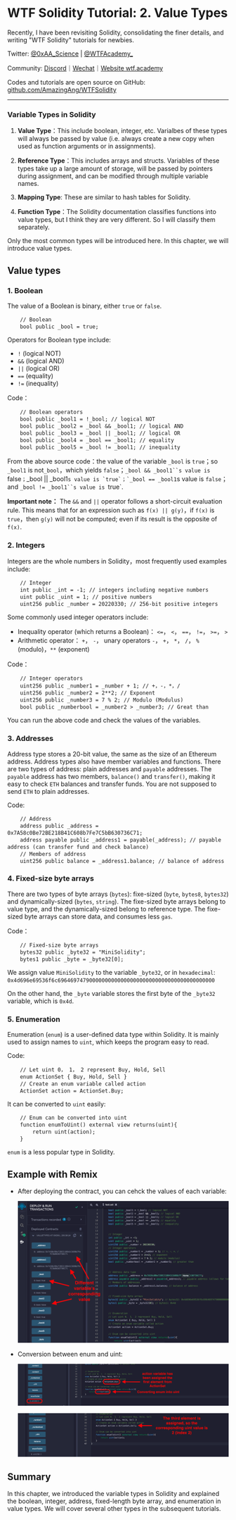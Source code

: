 # WTF Solidity Tutorial: 2. Value Types

Recently, I have been revisiting Solidity, consolidating the finer details, and writing "WTF Solidity" tutorials for newbies. 

Twitter: [@0xAA_Science](https://twitter.com/0xAA_Science) | [@WTFAcademy_](https://twitter.com/WTFAcademy_)

Community: [Discord](https://discord.wtf.academy)｜[Wechat](https://docs.google.com/forms/d/e/1FAIpQLSe4KGT8Sh6sJ7hedQRuIYirOoZK_85miz3dw7vA1-YjodgJ-A/viewform?usp=sf_link)｜[Website wtf.academy](https://wtf.academy)

Codes and tutorials are open source on GitHub: [github.com/AmazingAng/WTFSolidity](https://github.com/AmazingAng/WTFSolidity)


-----

### Variable Types in Solidity

1. **Value Type**：This include boolean, integer, etc. Varialbes of these types will always be passed by value (i.e. always create a new copy when used as function arguments or in assignments).

2. **Reference Type**：This includes arrays and structs. Variables of these types take up a large amount of storage, will be passed by pointers during assignment, and can be modified through multiple variable names. 

3. **Mapping Type**: These are similar to hash tables for Solidity.

4. **Function Type**：The Solidity documentation classifies functions into value types, but I think they are very different. So I will classify them separately. 

Only the most common types will be introduced here. In this chapter, we will introduce value types.

## Value types

### 1. Boolean

The value of a Boolean is binary, either `true` or `false`.

```solidity
    // Boolean
    bool public _bool = true;
```

Operators for Boolean type include:

- `!`   (logical NOT)
- `&&`  (logical AND)
- `||`  (logical OR)
- `==`  (equality)
- `!=`  (inequality)

Code：

```solidity
    // Boolean operators
    bool public _bool1 = !_bool; // logical NOT
    bool public _bool2 = _bool && _bool1; // logical AND
    bool public _bool3 = _bool || _bool1; // logical OR
    bool public _bool4 = _bool == _bool1; // equality
    bool public _bool5 = _bool != _bool1; // inequality
```

From the above source code：the value of the variable `_bool` is `true`；so `_bool1` is not`_bool`，which yields `false`；`_bool && _bool1``s value is `false`；`_bool || _bool1``s value is `true`；`_bool == _bool1``s value is `false`；and `_bool != _bool1``s value is `true`.

**Important note：** The `&&` and `||` operator follows a short-circuit evaluation rule. This means that for an expression such as `f(x) || g(y)`，if `f(x)` is `true`，then `g(y)` will not be computed; even if its result is the opposite of `f(x)`.

### 2. Integers

Integers are the whole numbers in Solidity，most frequently used examples include:

```solidity
    // Integer
    int public _int = -1; // integers including negative numbers
    uint public _uint = 1; // positive numbers
    uint256 public _number = 20220330; // 256-bit positive integers
```
Some commonly used integer operators include:

- Inequality operator (which returns a Boolean)： `<=`， `<`， `==`， `!=`， `>=`， `>` 
- Arithmetic operator： `+`， `-`， unary operators `-`， `+`， `*`， `/`， `%` (modulo)，`**` (exponent)

Code：

```solidity
    // Integer operators
    uint256 public _number1 = _number + 1; // +，-，*，/
    uint256 public _number2 = 2**2; // Exponent
    uint256 public _number3 = 7 % 2; // Modulo (Modulus)
    bool public _numberbool = _number2 > _number3; // Great than
```

You can run the above code and check the values of the variables.

### 3. Addresses

Address type stores a 20-bit value, the same as the size of an Ethereum address. Address types also have member variables and functions. There are two types of address: plain addresses and `payable` addresses. The `payable` address has two members, `balance()` and `transfer()`, making it easy to check `ETH` balances and transfer funds. You are not supposed to send `ETH` to plain addresses.

Code:

```solidity
    // Address
    address public _address = 0x7A58c0Be72BE218B41C608b7Fe7C5bB630736C71;
    address payable public _address1 = payable(_address); // payable address (can transfer fund and check balance)
    // Members of address
    uint256 public balance = _address1.balance; // balance of address
```

### 4. Fixed-size byte arrays

There are two types of byte arrays (`bytes`): fixe-sized (`byte`, `bytes8`, `bytes32`) and dynamically-sized (`bytes`, `string`). The fixe-sized byte arrays belong to value type, and the dynamically-sized belong to reference type. The fixe-sized byte arrays can store data, and consumes less `gas`.

Code：

```solidity
    // Fixed-size byte arrays
    bytes32 public _byte32 = "MiniSolidity"; 
    bytes1 public _byte = _byte32[0]; 
```

We assign value `MiniSolidity` to the variable `_byte32`, or in `hexadecimal`: `0x4d696e69536f6c69646974790000000000000000000000000000000000000000`

On the other hand, the `_byte` variable stores the first byte of the `_byte32` variable, which is `0x4d`.

### 5. Enumeration

Enumeration (`enum`) is a user-defined data type within Solidity. It is mainly used to assign names to `uint`, which keeps the program easy to read.

Code:

```solidity
    // Let uint 0， 1， 2 represent Buy, Hold, Sell
    enum ActionSet { Buy, Hold, Sell }
    // Create an enum variable called action
    ActionSet action = ActionSet.Buy;
```

It can be converted to `uint` easily:

```solidity
    // Enum can be converted into uint
    function enumToUint() external view returns(uint){
        return uint(action);
    }
```

`enum` is a less popular type in Solidity. 

## Example with Remix

- After deploying the contract, you can cehck the values of each variable:

   ![2-1.png](./img/2-1.png)
  
- Conversion between enum and uint:

   ![2-2.png](./img/2-2.png)

   ![2-3.png](./img/2-3.png)

## Summary 

In this chapter, we introduced the variable types in Solidity and explained the boolean, integer, address, fixed-length byte array, and enumeration in value types. We will cover several other types in the subsequent tutorials.
